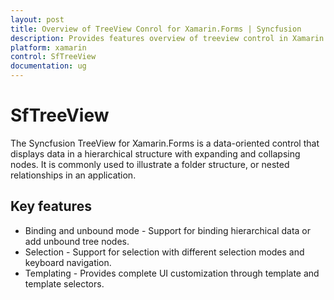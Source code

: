 ```yaml
---
layout: post
title: Overview of TreeView Conrol for Xamarin.Forms | Syncfusion
description: Provides features overview of treeview control in Xamarin.Forms. 
platform: xamarin
control: SfTreeView
documentation: ug
---
```


# SfTreeView

The Syncfusion TreeView for Xamarin.Forms is a data-oriented control that displays data in a hierarchical structure with expanding and collapsing nodes. It is commonly used to illustrate a folder structure, or nested relationships in an application. 

## Key features
* Binding and unbound mode - Support for binding hierarchical data or add unbound tree nodes.
* Selection - Support for selection with different selection modes and keyboard navigation.
* Templating - Provides complete UI customization through template and template selectors. 